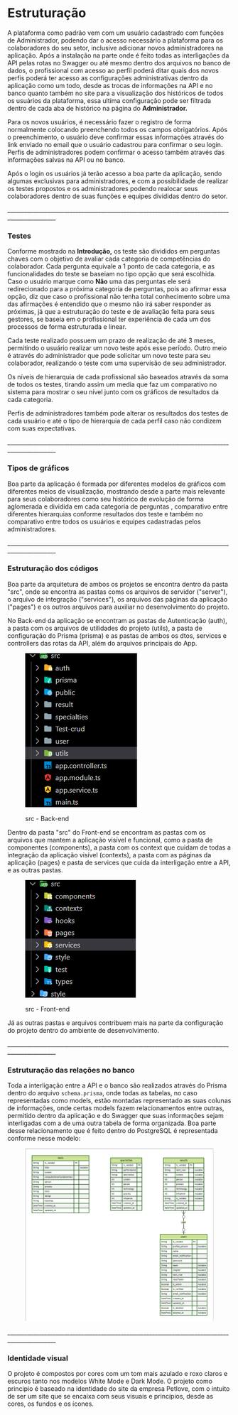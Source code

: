 # Estruturação

A plataforma como padrão vem com um usuário cadastrado com funções de Administrador, podendo dar o acesso necessário a plataforma para os colaboradores do seu setor, inclusive adicionar novos administradores na aplicação. Após a instalação na parte onde é feito todas as interligações da API pelas rotas no Swagger ou até mesmo dentro dos arquivos no banco de dados, o profissional com acesso ao perfil poderá ditar quais dos novos perfis poderá ter acesso as configurações administrativas dentro da aplicação como um todo, desde as trocas de informações na API e no banco quanto também no site para a visualização dos históricos de todos os usuários da plataforma, essa ultima configuração pode ser filtrada dentro de cada aba de histórico na página do **Administrador.**

Para os novos usuários, é necessário fazer o registro de forma normalmente colocando preenchendo todos os campos obrigatórios. Após o preenchimento, o usuário deve confirmar essas informações através do link enviado no email que o usuário cadastrou para confirmar o seu login. Perfis de administradores podem confirmar o acesso também através das informações salvas na API ou no banco.

Após o login os usuários já terão acesso a boa parte da aplicação, sendo algumas exclusivas para administradores, e com a possibilidade de realizar os testes propostos e os administradores podendo realocar seus colaboradores dentro de suas funções e equipes divididas dentro do setor.

\_\_\_\_\_\_\_\_\_\_\_\_\_\_\_\_\_\_\_\_\_\_\_\_\_\_\_\_\_\_\_\_\_\_\_\_\_\_\_\_\_\_\_\_\_\_\_\_\_\_\_\_\_\_\_\_\_\_\_\_\_\_\_\_\_\_\_\_\_\_\_\_\_\_\_\_\_\_\_\_\_\_\_\_\_\_\_\_\_\_\_\_\_\_\_

### Testes

Conforme mostrado na **Introdução,** os teste são divididos em perguntas chaves com o objetivo de avaliar cada categoria de competências do colaborador. Cada pergunta equivale a 1 ponto de cada categoria, e as funcionalidades do teste se baseiam no tipo opção que será escolhida. Caso o usuário marque como **Não** uma das perguntas ele será redirecionado para a próxima categoria de perguntas, pois ao afirmar essa opção, diz que caso o profissional não tenha total conhecimento sobre uma das afirmações é entendido que o mesmo não irá saber responder as próximas, já que a estruturação do teste e de avaliação feita para seus gestores, se baseia em o profissional ter experiência de cada um dos processos de forma estruturada e linear.

Cada teste realizado possuem um prazo de realização de até 3 meses, permitindo o usuário realizar um novo teste após esse período. Outro meio é através do administrador que pode solicitar um novo teste para seu colaborador, realizando o teste com uma supervisão de seu administrador.  &#x20;

Os níveis de hierarquia de cada profissional são baseados através da soma de todos os testes, tirando assim um media que faz um comparativo no sistema para mostrar o seu nível junto com os gráficos de resultados da cada categoria.

Perfis de administradores também pode alterar os resultados dos testes de cada usuário e até o tipo de hierarquia de cada perfil caso não condizem com suas expectativas.

\_\_\_\_\_\_\_\_\_\_\_\_\_\_\_\_\_\_\_\_\_\_\_\_\_\_\_\_\_\_\_\_\_\_\_\_\_\_\_\_\_\_\_\_\_\_\_\_\_\_\_\_\_\_\_\_\_\_\_\_\_\_\_\_\_\_\_\_\_\_\_\_\_\_\_\_\_\_\_\_\_\_\_\_\_\_\_\_\_\_\_\_\_\_\_

### Tipos de gráficos

Boa parte da aplicação é formada por diferentes modelos de gráficos com diferentes meios de visualização, mostrando desde a parte mais relevante para seus colaboradores como seu histórico de evolução de forma aglomerada e dividida em cada categoria de perguntas , comparativo entre diferentes hierarquias conforme resultados dos teste e também no comparativo entre todos os usuários e equipes cadastradas pelos administradores.&#x20;

\_\_\_\_\_\_\_\_\_\_\_\_\_\_\_\_\_\_\_\_\_\_\_\_\_\_\_\_\_\_\_\_\_\_\_\_\_\_\_\_\_\_\_\_\_\_\_\_\_\_\_\_\_\_\_\_\_\_\_\_\_\_\_\_\_\_\_\_\_\_\_\_\_\_\_\_\_\_\_\_\_\_\_\_\_\_\_\_\_\_\_\_\_\_\_

### Estruturação dos códigos

Boa parte da arquitetura de ambos os projetos se encontra dentro da pasta "src", onde se encontra as pastas coms os arquivos de servidor ("server"), o arquivo de integração ("services"), os arquivos das páginas da aplicação ("pages") e os outros arquivos para auxiliar no desenvolvimento do projeto.

No Back-end da aplicação se encontram as pastas de Autenticação (auth), a pasta com os arquivos de utilidades do projeto (utils), a pasta de configuração do Prisma (prisma) e as pastas de ambos os dtos, services e controllers das rotas da API, além do arquivos principais do App.

<figure><img src="../.gitbook/assets/imagem_2022-10-28_224120480.png" alt=""><figcaption><p>src - Back-end</p></figcaption></figure>

Dentro da pasta "src" do Front-end se encontram as pastas com os arquivos que mantem a aplicação visível e funcional, como a pasta de componentes (components), a pasta com os context que cuidam de todas a integração da aplicação visível (contexts), a pasta com as páginas da aplicação (pages) e pasta de services que cuida da interligação entre a API, e as outras pastas.&#x20;

<figure><img src="../.gitbook/assets/imagem_2022-10-28_224652094.png" alt=""><figcaption><p>src - Front-end</p></figcaption></figure>

Já as outras pastas e arquivos contribuem mais na parte da configuração do projeto dentro do ambiente de desenvolvimento.&#x20;

\_\_\_\_\_\_\_\_\_\_\_\_\_\_\_\_\_\_\_\_\_\_\_\_\_\_\_\_\_\_\_\_\_\_\_\_\_\_\_\_\_\_\_\_\_\_\_\_\_\_\_\_\_\_\_\_\_\_\_\_\_\_\_\_\_\_\_\_\_\_\_\_\_\_\_\_\_\_\_\_\_\_\_\_\_\_\_\_\_\_\_\_\_\_\_

### Estruturação das relações no banco&#x20;

Toda a interligação entre a API e o banco são realizados através do Prisma dentro do arquivo `schema.prisma`, onde todas as tabelas, no caso representadas como models, estão montadas representado as suas colunas de informações, onde certas models fazem relacionamentos entre outras, permitido dentro da aplicação e do Swagger que suas informações sejam interligadas com a de uma outra tabela de forma organizada. Boa parte desse relacionamento que é feito dentro do PostgreSQL é representada conforme nesse modelo:

<figure><img src="../.gitbook/assets/imagem_2022-11-08_214326885.png" alt=""><figcaption></figcaption></figure>

&#x20;\_\_\_\_\_\_\_\_\_\_\_\_\_\_\_\_\_\_\_\_\_\_\_\_\_\_\_\_\_\_\_\_\_\_\_\_\_\_\_\_\_\_\_\_\_\_\_\_\_\_\_\_\_\_\_\_\_\_\_\_\_\_\_\_\_\_\_\_\_\_\_\_\_\_\_\_\_\_\_\_\_\_\_\_\_\_\_\_\_\_\_\_\_\_\_

### Identidade visual

O projeto é compostos por cores com um tom mais azulado e roxo claros e escuros tanto nos modelos White Mode e Dark Mode. O projeto como principio é baseado na identidade do site da empresa Petlove, com o intuito de ser um site que se encaixa com seus visuais e princípios, desde as cores, os fundos e os ícones. &#x20;
